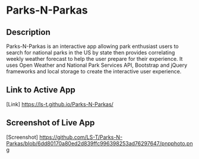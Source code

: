 # Parks-N-Parkas

## Description
Parks-N-Parkas is an interactive app allowing park enthusiast users to search for national parks in the US by state then provides correlating weekly weather forecast to help the user prepare for their experience.  It uses Open Weather and National Park Services API, Bootstrap and jQuery frameworks and local storage to create the interactive user experience. 

## Link to Active App
[Link] https://ls-t.github.io/Parks-N-Parkas/

## Screenshot of Live App 
[Screenshot] https://github.com/LS-T/Parks-N-Parkas/blob/6dd80170a80ed2d839ffc996398253ad76297647/pnpphoto.png
